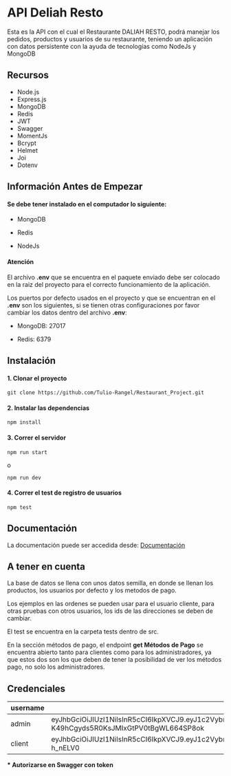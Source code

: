 # API Deliah Resto

Esta es la API con el cual el Restaurante DALIAH RESTO, podrá manejar los pedidos, productos y usuarios de su restaurante, teniendo un aplicación con datos persistente con la ayuda de tecnologías como NodeJs y MongoDB

## Recursos

- Node.js
- Express.js
- MongoDB
- Redis
- JWT
- Swagger
- MomentJs
- Bcrypt
- Helmet
- Joi
- Dotenv

## Información Antes de Empezar

#### Se debe tener instalado en el computador lo siguiente:

- MongoDB

- Redis

- NodeJs

#### Atención
El archivo **.env** que se encuentra en el paquete enviado debe ser colocado en la raiz del proyecto para el correcto funcionamiento de la aplicación.

Los puertos por defecto usados en el proyecto y que se encuentran en el **.env** son los siguientes, si se tienen otras configuraciones por favor cambiar los datos dentro del archivo **.env**:

- MongoDB: 27017

- Redis: 6379  



## Instalación

#### 1. Clonar el proyecto
```
git clone https://github.com/Tulio-Rangel/Restaurant_Project.git
```
#### 2. Instalar las dependencias
```
npm install
```
#### 3. Correr el servidor
```
npm run start
```
o
```
npm run dev
```
#### 4. Correr el test de registro de usuarios
```
npm test
```
## Documentación

La documentación puede ser accedida desde: [Documentación](http://localhost:3000/api-docs)

## A tener en cuenta

La base de datos se llena con unos datos semilla, en donde se llenan los productos, los usuarios por defecto y los metodos de pago.

Los ejemplos en las ordenes se pueden usar para el usuario cliente, para otras pruebas con otros usuarios, los ids de las direcciones se deben de cambiar.

El test se encuentra en la carpeta tests dentro de src.

En la sección métodos de pago, el endpoint **get Métodos de Pago** se encuentra abierto tanto para clientes como para los administradores, ya que estos dos son los que deben de tener la posibilidad de ver los métodos pago, no solo los administradores. 

## Credenciales

|username|token|
|-|-|
|admin| eyJhbGciOiJIUzI1NiIsInR5cCI6IkpXVCJ9.eyJ1c2VybmFtZSI6ImFkbWluIiwiaWF0IjoxNjMwNjk5ODY2fQ.oPeebf-K49hCgyds5R0KsJMIxGtPV0tBgWL664SP8ok|
|client|eyJhbGciOiJIUzI1NiIsInR5cCI6IkpXVCJ9.eyJ1c2VybmFtZSI6ImNsaWVudCIsImlhdCI6MTYzMDcwMDA3NH0.gbyVnQWlLkIXrv11eQ0eov67gQ6pVTLn9Zd-h_nELV0|

**\* Autorizarse en Swagger con token**
